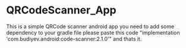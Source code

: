 # QRCodeScanner_App

This is a simple QRCode scanner android app you need to add some dependency to your gradle file please paste this code "implementation 'com.budiyev.android:code-scanner:2.1.0'" and thats it.
